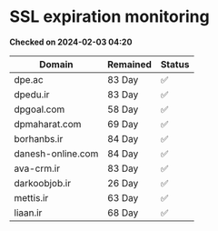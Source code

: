 # SSL expiration monitoring

**Checked on 2024-02-03 04:20**

| Domain | Remained | Status       |
|--------|----------|--------------|
| dpe.ac     | 83 Day   | ✅ |
| dpedu.ir     | 83 Day   | ✅ |
| dpgoal.com     | 58 Day   | ✅ |
| dpmaharat.com     | 69 Day   | ✅ |
| borhanbs.ir     | 84 Day   | ✅ |
| danesh-online.com     | 84 Day   | ✅ |
| ava-crm.ir     | 83 Day   | ✅ |
| darkoobjob.ir     | 26 Day   | ✅ |
| mettis.ir     | 63 Day   | ✅ |
| liaan.ir     | 68 Day   | ✅ |
